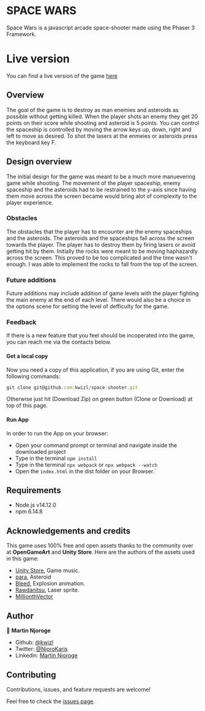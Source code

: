 # SPACE WARS

Space Wars is a javascript arcade space-shooter made using the Phaser 3 Framework.


# Live version
You can find a live version of the game [here]()

## Overview
The goal of the game is to destroy as man enemies and asteroids as possible without getting killed. When the player shots an enemy they get 20 points on their score while shooting and asteroid is 5 points. You can control the spaceship is controlled by moving the arrow keys up, down, right and left to move as desired. To shot the lasers at the enmeies or asteroids press the keyboard key F.

## Design overview

The initial design for the game was meant to be a much more manuevering game while shooting. The movement of the player spaceship, enemy spaceship and the asteroids had to be restrained to the y-axis since having them move across the screen became would bring alot of complexity to the player experience.

### Obstacles
The obstacles that the player has to encounter are the enemy spaceships and the asteroids. The asteroids and the spaceships fall across the screen towards the player. The player has to destroy them by firing lasers or avoid getting hit by them. Initially the rocks were meant to be moving haphazardly across the screen. This proved to be too complicated and the time wasn't enough. I was able to implement the rocks to fall from the top of the screen.

### Future additions
Future additions may include addition of game levels with the player fighting the main enemy at the end of each level. There would also be a choice in the options scene for setting the level of defficulty for the game.

### Feedback
If there is a new feature that you feel should be incoperated into the game, you can reach me via the contacts below.

#### Get a local copy
Now you need a copy of this application, if you are using Git, enter the following commands:
```js
git clone git@github.com:kwizl/space-shooter.git
```
Otherwise just hit (Download Zip) on green button (Clone or Download) at top of this page.

#### Run App

In order to run the App on your browser:
- Open your command prompt or terminal and navigate inside the downloaded project
- Type in the terminal `npm install`
- Type in the terminal `npx webpack` or `npx webpack --watch`
- Open the `index.html` in the dist folder on your Browser.`

## Requirements
- Node.js v14.12.0
- npm 6.14.8

## Acknowledgements and credits
This game uses 100% free and open assets thanks to the community over at **OpenGameArt** and **Unity Store**. Here are the authors of the assets used in this game:

- [Unity Store](), Game music.
- [para](https://opengameart.org/content/low-poly-rocks), Asteroid
- [Bleed](https://opengameart.org/users/bleed), Explosion animation.
- [Rawdanitsu](https://opengameart.org/users/rawdanitsu), Laser sprite.
- [MillionthVector](https://opengameart.org/content/set-faction5-spaceships)

## Author

👤 **Martin Njoroge**

- Github: [@kwizl](https://github.com/kwizl)
- Twitter: [@NjoroKaris](https://twitter.com/NjoroKaris)
- Linkedin: [Martin Njoroge](https://www.linkedin.com/in/martin-kariuki-njoroge/)

## Contributing

Contributions, issues, and feature requests are welcome!

Feel free to check the [issues page](issues/).
